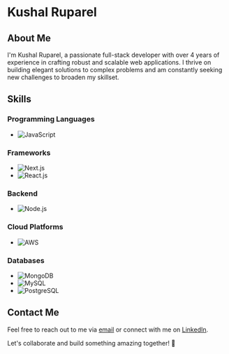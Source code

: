 # Kushal Ruparel

## About Me
I'm Kushal Ruparel, a passionate full-stack developer with over 4 years of experience in crafting robust and scalable web applications. I thrive on building elegant solutions to complex problems and am constantly seeking new challenges to broaden my skillset.

## Skills

### Programming Languages
- ![JavaScript](https://img.shields.io/badge/-JavaScript-yellow)

### Frameworks
- ![Next.js](https://img.shields.io/badge/-Next.js-black?logo=next.js)
- ![React.js](https://img.shields.io/badge/-React.js-61DAFB?logo=react)

### Backend
- ![Node.js](https://img.shields.io/badge/-Node.js-339933?logo=node.js)

### Cloud Platforms
- ![AWS](https://img.shields.io/badge/-AWS-232F3E?logo=amazon-aws)

### Databases
- ![MongoDB](https://img.shields.io/badge/-MongoDB-47A248?logo=mongodb)
- ![MySQL](https://img.shields.io/badge/-MySQL-4479A1?logo=mysql)
- ![PostgreSQL](https://img.shields.io/badge/-PostgreSQL-336791?logo=postgresql)

## Contact Me
Feel free to reach out to me via [email](mailto:kruparel@techrayslabs.com) or connect with me on [LinkedIn](https://www.linkedin.com/in/kushalruparel/).

Let's collaborate and build something amazing together! 🚀
